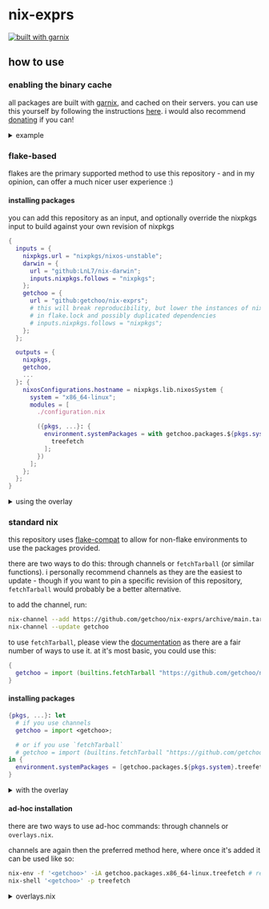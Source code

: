 # nix-exprs

[![built with garnix](https://img.shields.io/endpoint.svg?url=https%3A%2F%2Fgarnix.io%2Fapi%2Fbadges%2Fgetchoo%2Fnix-exprs)](https://garnix.io)

## how to use

### enabling the binary cache

all packages are built with [garnix](https://garnix.io/), and cached on their servers. you can use this
yourself by following the instructions [here](https://garnix.io/docs/caching). i would also recommend
[donating](https://opencollective.com/garnix_io) if you can!

<details>
<summary>example</summary>

```nix
{pkgs, ...}: {
  nix.settings = {
    trusted-substituters = ["https://cache.garnix.io"];

    trusted-public-keys = ["cache.garnix.io:CTFPyKSLcx5RMJKfLo5EEPUObbA78b0YQ2DTCJXqr9g="];
  };
}
```

</details>

### flake-based

flakes are the primary supported method to use this repository - and in my opinion, can offer a much
nicer user experience :)

#### installing packages

you can add this repository as an input, and optionally override the nixpkgs input to build against
your own revision of nixpkgs

```nix
{
  inputs = {
    nixpkgs.url = "nixpkgs/nixos-unstable";
    darwin = {
      url = "github:LnL7/nix-darwin";
      inputs.nixpkgs.follows = "nixpkgs";
    };
    getchoo = {
      url = "github:getchoo/nix-exprs";
      # this will break reproducibility, but lower the instances of nixpkgs
      # in flake.lock and possibly duplicated dependencies
      # inputs.nixpkgs.follows = "nixpkgs";
    };
  };

  outputs = {
    nixpkgs,
    getchoo,
    ...
  }: {
    nixosConfigurations.hostname = nixpkgs.lib.nixosSystem {
      system = "x86_64-linux";
      modules = [
        ./configuration.nix

        ({pkgs, ...}: {
          environment.systemPackages = with getchoo.packages.${pkgs.system}; [
            treefetch
          ];
        })
      ];
    };
  };
}
```

<details>
<summary>using the overlay</summary>

the overlay (though not preferred for the sake of reproducibility) is also an
option for those who want to avoid the verbosity of installing packages directly,
a "plug-n-play" solution to using the packages, and/or a reduction in duplicated dependencies.

```nix
{
  inputs = {
    nixpkgs.url = "nixpkgs/nixos-unstable";
    darwin = {
      url = "github:LnL7/nix-darwin";
      inputs.nixpkgs.follows = "nixpkgs";
    };
    getchoo = {
      url = "github:getchoo/nix-exprs";
      # this should probably be used in this scenario as reproducibility is
      # already broken by using an overlay
      inputs.nixpkgs.follows = "nixpkgs";
    };
  };

  outputs = {
    nixpkgs,
    getchoo,
    ...
  }: {
    nixosConfigurations.hostname = nixpkgs.lib.nixosSystem {
      system = "x86_64-linux";
      modules = [
        ./configuration.nix

        ({pkgs, ...}: {
          nixpkgs.overlays = [getchoo.overlays.default];
          environment.systemPackages = with pkgs; [
            treefetch
          ];
        })
      ];
    };
  };
}
```

#### ad-hoc installation

this flake can also be used in the base nix package manager!

> **Note**
> for nixos/nix-darwin users, `nixpkgs.overlays` does not configure
> overlays for tools such as `nix(-)run`, `nix(-)shell`, etc. so this
> will also be required for you

the best way to make this overlay available for you is to
add it to your flake registry like so.

```sh
nix registry add getchoo github:getchoo/nix-exprs
nix profile install getchoo#treefetch
nix shell getchoo#cfspeedtest
```

</details>

### standard nix

this repository uses [flake-compat](https://github.com/edolstra/flake-compat) to allow for non-flake environments to use the packages provided.

there are two ways to do this: through channels or `fetchTarball` (or similar functions). i personally recommend
channels as they are the easiest to update - though if you want to pin a specific revision of this repository,
`fetchTarball` would probably be a better alternative.

to add the channel, run:

```sh
nix-channel --add https://github.com/getchoo/nix-exprs/archive/main.tar.gz getchoo
nix-channel --update getchoo

```

to use `fetchTarball`, please view the [documentation](https://nixos.org/manual/nix/stable/language/builtins.html?highlight=fetchtarball#builtins-fetchTarball) as there are a fair number of ways to use it.
at it's most basic, you could use this:

```nix
{
  getchoo = import (builtins.fetchTarball "https://github.com/getchoo/nix-exprs/archive/main.tar.gz");
}
```

#### installing packages

```nix
{pkgs, ...}: let
  # if you use channels
  getchoo = import <getchoo>;

  # or if you use `fetchTarball`
  # getchoo = import (builtins.fetchTarball "https://github.com/getchoo/nix-exprs/archive/main.tar.gz");
in {
  environment.systemPackages = [getchoo.packages.${pkgs.system}.treefetch];
}
```

<details>
<summary>with the overlay</summary>

```nix
{pkgs, ...}: let
  # if you use channels
  getchoo = import <getchoo>;

  # or if you use `fetchTarball`
  # getchoo = import (builtins.fetchTarball "https://github.com/getchoo/nix-exprs/archive/main.tar.gz");
in {
  nixpkgs.overlays = [getchoo.overlays.default];
  environment.systemPackages = [pkgs.treefetch];
}
```

</details>

#### ad-hoc installation

there are two ways to use ad-hoc commands: through channels or `overlays.nix`.

channels are again then the preferred method here, where once it's added it can be used
like so:

```sh
nix-env -f '<getchoo>' -iA getchoo.packages.x86_64-linux.treefetch # replace x86_64-linux with your system
nix-shell '<getchoo>' -p treefetch
```

<details>
<summary>overlays.nix</summary>

for those who don't want to use this flake's revision of nixpkgs - or have the verbosity
of the `flake-compat` provided commands - `overlays.nix` is a good option.

in `~/.config/nixpkgs/overlays.nix`:

```nix
let
  # if you use channels
  getchoo = import <getchoo>;

  # or if you use `fetchTarball`
  # getchoo = import (builtins.fetchTarball "https://github.com/getchoo/nix-exprs/archive/main.tar.gz");
in [getchoo.overlays.default]
```

</details>
